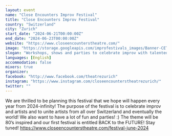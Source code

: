 ```yaml
---
layout: event
name: "Close Encounters Improv Festival"
title: "Close Encounters Improv Festival"
country: "Switzerland"
city: "Zurich"
start_date: "2024-06-21T00:00:00Z"
end_date: "2024-06-23T00:00:00Z"
website: "https://www.closeencounterstheatre.com/"
image: "https://storage.googleapis.com/improfestivals_images/Banner-CET-Improv-Fest%20-%20Isabelle%20Valera.jpg"
slogan: "Workshops, shows and parties to celebrate improv with talented performers!"
languages: [English]
accommodation: false
mixers: true
organizer: 
facebook: "http://www.facebook.com/theatrezurich"
instagram: "https://www.instagram.com/closeencounterstheatrezurich/"
twitter: ""
---
```


We are thrilled to be planning this festival that we hope will happen every year from 2024-infinity! The purpose of the festival is to celebrate improv and artists and to unite artists from all over Switzerland and eventually the world! We also want to have a lot of fun and parties! :) The theme will be 80’s inspired and our first festival is entitled BACK to the FUTURE! 
Stay tuned! 
https://www.closeencounterstheatre.com/festival-june-2024

